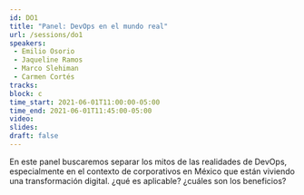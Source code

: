 ```yaml
---
id: DO1
title: "Panel: DevOps en el mundo real"
url: /sessions/do1
speakers:
 - Emilio Osorio
 - Jaqueline Ramos
 - Marco Slehiman
 - Carmen Cortés
tracks:
block: c
time_start: 2021-06-01T11:00:00-05:00
time_end: 2021-06-01T11:45:00-05:00
video:
slides:
draft: false
---
```


En este panel buscaremos separar los mitos de las realidades de DevOps, especialmente en el contexto de corporativos en México que están viviendo una transformación digital. ¿qué es aplicable? ¿cuáles son los beneficios? 

